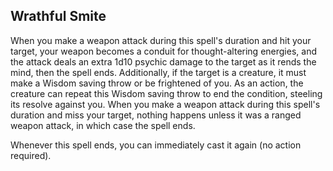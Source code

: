## Wrathful Smite
When you make a weapon attack during this spell's duration and hit your target, your weapon becomes a conduit for thought-altering energies, and the attack deals an extra 1d10 psychic damage to the target as it rends the mind, then the spell ends. Additionally, if the target is a creature, it must make a Wisdom saving throw or be frightened of you. As an action, the creature can repeat this 
Wisdom saving throw to end the condition, steeling its resolve against you. When you make a weapon attack during this spell's duration and miss your target, nothing happens unless it was a ranged weapon attack, in which case the spell ends.

Whenever this spell ends, you can immediately cast it again (no action required).
